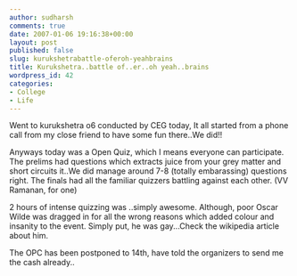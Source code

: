 ```yaml
---
author: sudharsh
comments: true
date: 2007-01-06 19:16:38+00:00
layout: post
published: false
slug: kurukshetrabattle-oferoh-yeahbrains
title: Kurukshetra..battle of..er..oh yeah..brains
wordpress_id: 42
categories:
- College
- Life
---
```


Went to kurukshetra o6 conducted by CEG today, It all started from a phone call from my close friend to have some fun there..We did!!

Anyways today was a Open Quiz, which I means everyone can participate. The prelims had questions which extracts juice from your grey matter and short circuits it..We did manage around 7-8 (totally embarassing) questions right. The finals had all the familiar quizzers battling against each other. (VV Ramanan, for one)

2 hours of intense quizzing was ..simply awesome. Although, poor Oscar Wilde was dragged in for all the wrong reasons which added colour and insanity to the event. Simply put, he was gay...Check the wikipedia article about him.

The OPC has been postponed to 14th, have told the organizers to send me the cash already..
